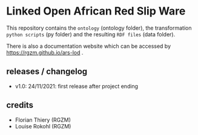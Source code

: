 # Linked Open African Red Slip Ware
   
This repository contains the `ontology` (ontology folder), the transformation `python scripts` (py folder) and the resulting `RDF files` (data folder).
   
There is also a documentation website which can be accessed by <https://rgzm.github.io/ars-lod> .

## releases / changelog 

-   v1.0: 24/11/2021: first release after project ending

## credits

-   Florian Thiery (RGZM)
-   Louise Rokohl (RGZM)
